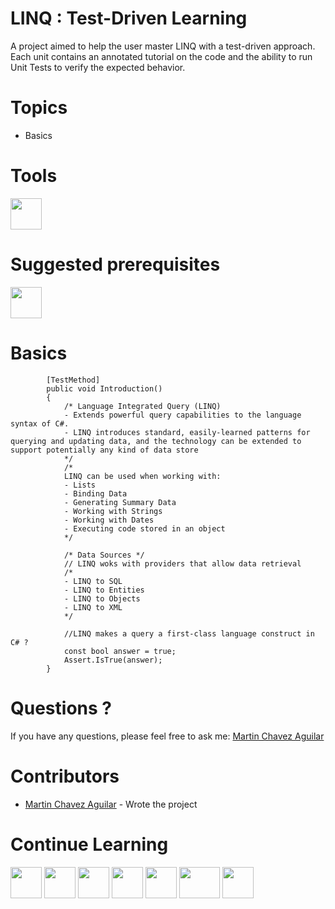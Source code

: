 LINQ : Test-Driven Learning
================

A project aimed to help the user master LINQ with a test-driven approach. Each unit contains an annotated tutorial on the code and the ability to run Unit Tests to verify the expected behavior.

Topics
================
 - Basics

Tools
====================
<a name="README">[<img src="http://www.codeproject.com/KB/cross-platform/860150/vs2015.png" width="50px" height="50px" />](https://www.visualstudio.com/en-us/products/vs-2015-product-editions.aspx)</a>

Suggested prerequisites
====================
<a name="README">[<img src="https://s3-us-west-2.amazonaws.com/testdrivenlearningbucket/csharp7.png" width="50px" height="50px" />](https://github.com/MartinChavez/CSharp)</a>

Basics
====================
```CSharp
        [TestMethod]
        public void Introduction()
        {
            /* Language Integrated Query (LINQ)
            - Extends powerful query capabilities to the language syntax of C#. 
            - LINQ introduces standard, easily-learned patterns for querying and updating data, and the technology can be extended to support potentially any kind of data store
            */
            /*
            LINQ can be used when working with:
            - Lists
            - Binding Data
            - Generating Summary Data
            - Working with Strings
            - Working with Dates
            - Executing code stored in an object
            */

            /* Data Sources */
            // LINQ woks with providers that allow data retrieval
            /*
            - LINQ to SQL
            - LINQ to Entities
            - LINQ to Objects
            - LINQ to XML
            */

            //LINQ makes a query a first-class language construct in C# ?
            const bool answer = true;
            Assert.IsTrue(answer);
        }
```
Questions ?
====================
If you have any questions, please feel free to ask me:
[Martin Chavez Aguilar](mailto:martin.chavez@live.com)

Contributors
====================
* [Martin Chavez Aguilar](http://martinchavezaguilar.com/) - Wrote the project

Continue Learning
====================
<a name="README">[<img src="https://camo.githubusercontent.com/eb464a60a4a47f8b600aa71bfbc6aff3fe5c5392/68747470733a2f2f7261772e6769746875622e636f6d2f766f6f646f6f74696b69676f642f6c6f676f2e6a732f6d61737465722f6a732e706e67" width="50px" height="50px" />](https://github.com/MartinChavez/Learn-Javascript)</a>
<a name="README">[<img src="https://pbs.twimg.com/profile_images/2149314222/square.png" width="50px" height="50px" />](https://github.com/MartinChavez/AngularJs-Basics)</a>
<a name="README">[<img src="https://s3-us-west-2.amazonaws.com/testdrivenlearningbucket/angularadvanced.png" width="50px" height="50px" />](https://github.com/MartinChavez/AngularJS-Advanced-Topics)</a>
<a name="README">[<img src="https://s3-us-west-2.amazonaws.com/testdrivenlearningbucket/csharp7.png" width="50px" height="50px" />](https://github.com/MartinChavez/CSharp)</a>
<a name="README">[<img src="http://precision-software.com/wp-content/uploads/2014/04/jQurery.gif" width="50px" height="50px" />](https://github.com/MartinChavez/jQueryBasics)</a>
<a name="README">[<img src="https://s3-us-west-2.amazonaws.com/testdrivenlearningbucket/htmlcss.jpg" width="65px" height="50px" />](https://github.com/MartinChavez/HTML-CSS)</a>
<a name="README">[<img src="https://s3-us-west-2.amazonaws.com/testdrivenlearningbucket/htmlcssblack.jpg" width="50px" height="50px" />](https://github.com/MartinChavez/HTML-CSS-Advanced-Topics)</a>

